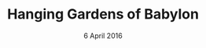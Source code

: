 ---
title: Hanging Gardens of Babylon
creator: David Stanley
licence: CC BY 2.0
image-url: https://upload.wikimedia.org/wikipedia/commons/a/a7/Hanging_Gardens_of_Babylon_%2830309171040%29.jpg
date: 6 April 2016
layout: exhibit
tags: ruins, mound
---
